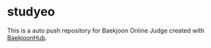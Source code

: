 # studyeo
This is a auto push repository for Baekjoon Online Judge created with [BaekjoonHub](https://github.com/BaekjoonHub/BaekjoonHub).
